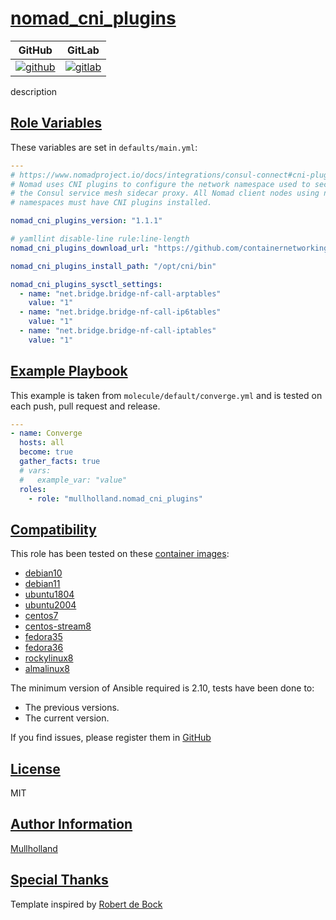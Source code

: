 # [nomad_cni_plugins](#nomad_cni_plugins)

|GitHub|GitLab|
|------|------|
|[![github](https://github.com/mullholland/ansible-role-nomad_cni_plugins/workflows/Ansible%20Molecule/badge.svg)](https://github.com/mullholland/ansible-role-nomad_cni_plugins/actions)|[![gitlab](https://gitlab.com/mullholland/ansible-role-nomad_cni_plugins/badges/main/pipeline.svg)](https://gitlab.com/mullholland/ansible-role-nomad_cni_plugins)|

description

## [Role Variables](#role-variables)

These variables are set in `defaults/main.yml`:
```yaml
---
# https://www.nomadproject.io/docs/integrations/consul-connect#cni-plugins
# Nomad uses CNI plugins to configure the network namespace used to secure
# the Consul service mesh sidecar proxy. All Nomad client nodes using network
# namespaces must have CNI plugins installed.

nomad_cni_plugins_version: "1.1.1"

# yamllint disable-line rule:line-length
nomad_cni_plugins_download_url: "https://github.com/containernetworking/plugins/releases/download/v{{ nomad_cni_plugins_version }}/cni-plugins-linux-{{ nomad_cni_plugins_arch }}-v{{ nomad_cni_plugins_version }}.tgz"

nomad_cni_plugins_install_path: "/opt/cni/bin"

nomad_cni_plugins_sysctl_settings:
  - name: "net.bridge.bridge-nf-call-arptables"
    value: "1"
  - name: "net.bridge.bridge-nf-call-ip6tables"
    value: "1"
  - name: "net.bridge.bridge-nf-call-iptables"
    value: "1"
```


## [Example Playbook](#example-playbook)

This example is taken from `molecule/default/converge.yml` and is tested on each push, pull request and release.
```yaml
---
- name: Converge
  hosts: all
  become: true
  gather_facts: true
  # vars:
  #   example_var: "value"
  roles:
    - role: "mullholland.nomad_cni_plugins"
```





## [Compatibility](#compatibility)

This role has been tested on these [container images](https://hub.docker.com/u/mullholland):

-   [debian10](https://hub.docker.com/r/mullholland/docker-molecule-debian10)
-   [debian11](https://hub.docker.com/r/mullholland/docker-molecule-debian11)
-   [ubuntu1804](https://hub.docker.com/r/mullholland/docker-molecule-ubuntu1804)
-   [ubuntu2004](https://hub.docker.com/r/mullholland/docker-molecule-ubuntu2004)
-   [centos7](https://hub.docker.com/r/mullholland/docker-molecule-centos7)
-   [centos-stream8](https://hub.docker.com/r/mullholland/docker-molecule-centos-stream8)
-   [fedora35](https://hub.docker.com/r/mullholland/docker-molecule-fedora35)
-   [fedora36](https://hub.docker.com/r/mullholland/docker-molecule-fedora36)
-   [rockylinux8](https://hub.docker.com/r/mullholland/docker-molecule-rockylinux8)
-   [almalinux8](https://hub.docker.com/r/mullholland/docker-molecule-almalinux8)

The minimum version of Ansible required is 2.10, tests have been done to:

-   The previous versions.
-   The current version.





If you find issues, please register them in [GitHub](https://github.com/mullholland/ansible-role-nomad_cni_plugins/issues)

## [License](#license)

MIT


## [Author Information](#author-information)

[Mullholland](https://github.com/mullholland)

## [Special Thanks](#special-thanks)

Template inspired by [Robert de Bock](https://github.com/robertdebock)
